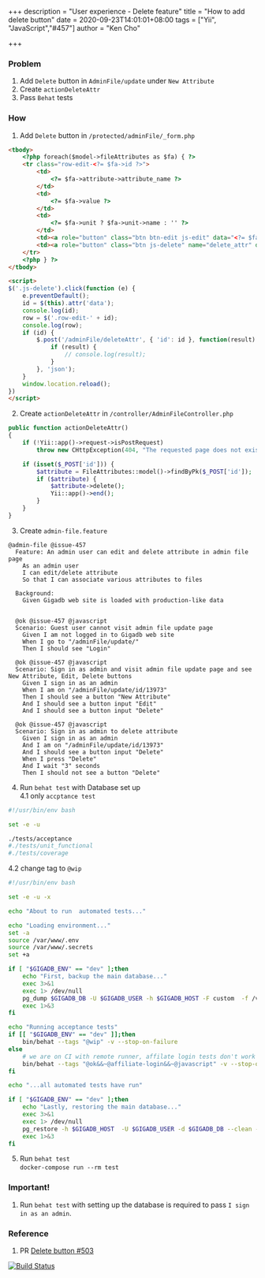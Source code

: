 +++
description = "User experience - Delete feature"
title = "How to add delete button"
date = 2020-09-23T14:01:01+08:00
tags = ["Yii", "JavaScript","#457"]
author = "Ken Cho"

+++  
### Problem
1. Add `Delete` button in `AdminFile/update` under `New Attribute`  
2. Create `actionDeleteAttr`  
3. Pass `Behat` tests  

### How
1. Add `Delete` button in `/protected/adminFile/_form.php`  
```html
<tbody>
    <?php foreach($model->fileAttributes as $fa) { ?>
    <tr class="row-edit-<?= $fa->id ?>">
        <td>
            <?= $fa->attribute->attribute_name ?>
        </td>
        <td>
            <?= $fa->value ?>
        </td>
        <td>
            <?= $fa->unit ? $fa->unit->name : '' ?>
        </td>
        <td><a role="button" class="btn btn-edit js-edit" data="<?= $fa->id ?>">Edit</a></td>
        <td><a role="button" class="btn js-delete" name="delete_attr" data="<?= $fa->id ?>">Delete</a></td>
    </tr>
    <?php } ?>
</tbody>

<script>
$('.js-delete').click(function (e) {
    e.preventDefault();
    id = $(this).attr('data');
    console.log(id);
    row = $('.row-edit-' + id);
    console.log(row);
    if (id) {
        $.post('/adminFile/deleteAttr', { 'id': id }, function(result) {
            if (result) {
                // console.log(result);
            }
        }, 'json');
    }
    window.location.reload();
})
</script>
```
2. Create `actionDeleteAttr` in `/controller/AdminFileController.php`  
```php
public function actionDeleteAttr()
{
    if (!Yii::app()->request->isPostRequest)
        throw new CHttpException(404, "The requested page does not exist.");

    if (isset($_POST['id'])) {
        $attribute = FileAttributes::model()->findByPk($_POST['id']);
        if ($attribute) {
            $attribute->delete();
            Yii::app()->end();
        }
    }
}
```

3. Create `admin-file.feature`  
```gherkin
@admin-file @issue-457
  Feature: An admin user can edit and delete attribute in admin file page
    As an admin user
    I can edit/delete attribute
    So that I can associate various attributes to files

  Background:
    Given Gigadb web site is loaded with production-like data


  @ok @issue-457 @javascript
  Scenario: Guest user cannot visit admin file update page
    Given I am not logged in to Gigadb web site
    When I go to "/adminFile/update/"
    Then I should see "Login"

  @ok @issue-457 @javascript
  Scenario: Sign in as admin and visit admin file update page and see New Attribute, Edit, Delete buttons
    Given I sign in as an admin
    When I am on "/adminFile/update/id/13973"
    Then I should see a button "New Attribute"
    And I should see a button input "Edit"
    And I should see a button input "Delete"

  @ok @issue-457 @javascript
  Scenario: Sign in as admin to delete attribute
    Given I sign in as an admin
    And I am on "/adminFile/update/id/13973"
    And I should see a button input "Delete"
    When I press "Delete"
    And I wait "3" seconds
    Then I should not see a button "Delete"
```
4. Run `behat test` with Database set up  
4.1 only `accptance test`
```bash
#!/usr/bin/env bash

set -e -u

./tests/acceptance
#./tests/unit_functional
#./tests/coverage
```
4.2 change tag to `@wip`  
```bash
#!/usr/bin/env bash

set -e -u -x

echo "About to run  automated tests..."

echo "Loading environment..."
set -a
source /var/www/.env
source /var/www/.secrets
set +a

if [ "$GIGADB_ENV" == "dev" ];then
	echo "First, backup the main database..."
	exec 3>&1
	exec 1> /dev/null
	pg_dump $GIGADB_DB -U $GIGADB_USER -h $GIGADB_HOST -F custom  -f /var/www/sql/before-run.pgdmp
	exec 1>&3
fi

echo "Running acceptance tests"
if [[ "$GIGADB_ENV" == "dev" ]];then
	bin/behat --tags "@wip" -v --stop-on-failure
else
	# we are on CI with remote runner, affilate login tests don't work becasause Google and Twitter block it
	bin/behat --tags "@ok&&~@affiliate-login&&~@javascript" -v --stop-on-failure
fi

echo "...all automated tests have run"

if [ "$GIGADB_ENV" == "dev" ];then
	echo "Lastly, restoring the main database..."
	exec 3>&1
	exec 1> /dev/null
	pg_restore -h $GIGADB_HOST  -U $GIGADB_USER -d $GIGADB_DB --clean --no-owner -v /var/www/sql/before-run.pgdmp
	exec 1>&3
fi
```

5. Run `behat test`  
`docker-compose run --rm test`  


### Important!
1. Run `behat test` with setting up the database is required to pass `I sign in as an admin`.  

### Reference
1. PR [Delete button #503](https://github.com/gigascience/gigadb-website/pull/503)

[![Build Status](https://travis-ci.org/kencho51/gigathing.svg?branch=master)](https://travis-ci.org/kencho51/gigathing)


